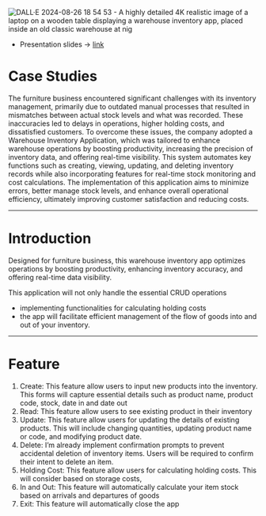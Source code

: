 ![DALL·E 2024-08-26 18 54 53 - A highly detailed 4K realistic image of a laptop on a wooden table displaying a warehouse inventory app, placed inside an old classic warehouse at nig](https://github.com/user-attachments/assets/9cff1198-deb7-49c4-b65d-89c97e4b1e2b)

- Presentation slides  -> [link](https://drive.google.com/file/d/1r2r-e_VKcl_nY7K4pJj2XwUqBOB3dO2N/view?usp=sharing)
  
# Case Studies

The furniture business encountered significant challenges with its inventory management, primarily due to outdated manual processes that resulted in mismatches between actual stock levels and what was recorded. These inaccuracies led to delays in operations, higher holding costs, and dissatisfied customers. To overcome these issues, the company adopted a Warehouse Inventory Application, which was tailored to enhance warehouse operations by boosting productivity, increasing the precision of inventory data, and offering real-time visibility. This system automates key functions such as creating, viewing, updating, and deleting inventory records while also incorporating features for real-time stock monitoring and cost calculations. The implementation of this application aims to minimize errors, better manage stock levels, and enhance overall operational efficiency, ultimately improving customer satisfaction and reducing costs.

---

# Introduction

Designed for furniture business, this warehouse inventory app optimizes operations by boosting productivity, enhancing inventory accuracy, and offering real-time data visibility.

This application will not only handle the essential CRUD operations

- implementing functionalities for calculating holding costs
- the app will facilitate efficient management of the flow of goods into and out of your inventory.

---

# Feature

1. Create: This feature allow users to input new products into the inventory. This forms will capture essential details such as product name, product code, stock, date in and date out
2. Read: This feature allow users to see existing product in their inventory
3. Update: This feature allow users for updating the details of existing products. This will include changing quantities, updating product name or code, and modifying product date.
4. Delete: I’m already implement confirmation prompts to prevent accidental deletion of inventory items. Users will be required to confirm their intent to delete an item.
5. Holding Cost: This feature allow users for calculating holding costs. This will consider based on storage costs,
6. In and Out: This feature will automatically calculate your item stock based on arrivals and departures of goods
7. Exit: This feature will automatically close the app
